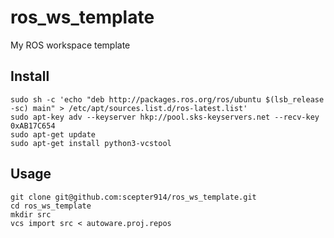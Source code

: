 # ros_ws_template

My ROS workspace template

## Install

```
sudo sh -c 'echo "deb http://packages.ros.org/ros/ubuntu $(lsb_release -sc) main" > /etc/apt/sources.list.d/ros-latest.list'
sudo apt-key adv --keyserver hkp://pool.sks-keyservers.net --recv-key 0xAB17C654
sudo apt-get update
sudo apt-get install python3-vcstool
```

## Usage

```
git clone git@github.com:scepter914/ros_ws_template.git
cd ros_ws_template
mkdir src
vcs import src < autoware.proj.repos
```


